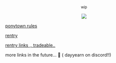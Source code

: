 <p align="center" dir="auto">
<sub>wip </sub>

<p align="center" dir="auto">
<img src="https://files.catbox.moe/nmavn8.png" style="max-width: 100%; "></p>



[ponytown rules](https://rentry.co/tpkmuvix)


[rentry](https://rentry.co/billybeers)

[rentry links ,, tradeable..](https://rentry.co/wize)

more links in the future... 🤔 ( dayyearn on discord!!)

